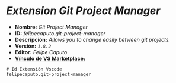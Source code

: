 <!-- Autor: Daniel Benjamin Perez Morales -->
<!-- GitHub: https://github.com/DanielPerezMoralesDev13 -->
<!-- Correo electrónico: danielperezdev@proton.me -->

# ***Extension Git Project Manager***

- **Nombre:** *Git Project Manager*
- **ID:** *felipecaputo.git-project-manager*
- **Descripción:** *Allows you to change easily between git projects.*
- **Versión:** *`1.8.2`*
- **Editor:** *Felipe Caputo*
- **[Vínculo de VS Marketplace:](https://marketplace.visualstudio.com/items?itemName=felipecaputo.git-project-manager "https://marketplace.visualstudio.com/items?itemName=felipecaputo.git-project-manager")**

```plaintext
# Id Extensión Vscode
felipecaputo.git-project-manager
```
